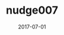 ---
title: nudge007
articlename: Using Active Choice Within the Electronic Health Record to Increase Influenza Vaccination Rates
date: 2017-07-01
authors: Mitesh S. Patel, Kevin G. Volpp, Dylan S. Small, Craig Wynne, Jingsan Zhu, , Lin Yang, Steven HoneywellJr., Susan C. Day
source: 'https://link.springer.com/article/10.1007/s11606-017-4046-6'
journal: JGIM
topic: Nudges
spotlight: false
image: 
summary: 
---